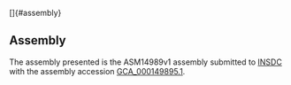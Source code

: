 []{#assembly}

Assembly
--------

The assembly presented is the ASM14989v1 assembly submitted to
[INSDC](http://www.insdc.org) with the assembly accession
[GCA\_000149895.1](http://www.ebi.ac.uk/ena/data/view/GCA_000149895.1).
